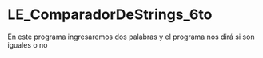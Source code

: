 # LE_ComparadorDeStrings_6to
En este programa ingresaremos dos palabras y el programa nos dirá si son iguales o no
